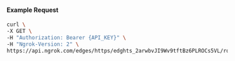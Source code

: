 <!-- Code generated for API Clients. DO NOT EDIT. -->

#### Example Request

```bash
curl \
-X GET \
-H "Authorization: Bearer {API_KEY}" \
-H "Ngrok-Version: 2" \
https://api.ngrok.com/edges/https/edghts_2arwbvJI9Wv9tftBz6PLROCs5VL/routes/edghtsrt_2arwbxdq6KgrRJcAU28IzpsGD57/oidc
```
